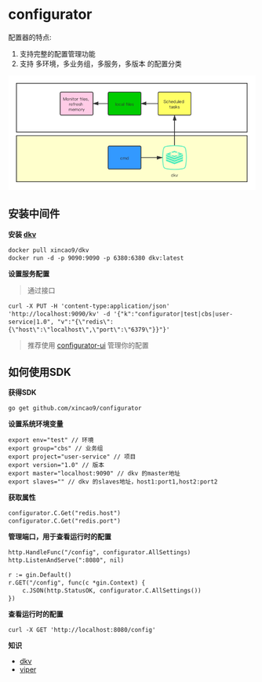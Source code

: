 # configurator

配置器的特点:

1. 支持完整的配置管理功能
2. 支持 多环境，多业务组，多服务，多版本 的配置分类

![architectures](https://raw.githubusercontent.com/xincao9/configurator/master/configurator.png)

## 安装中间件

**安装 [dkv](https://github.com/xincao9/dkv)**

```
docker pull xincao9/dkv
docker run -d -p 9090:9090 -p 6380:6380 dkv:latest
```

**设置服务配置**

>通过接口
```
curl -X PUT -H 'content-type:application/json' 'http://localhost:9090/kv' -d '{"k":"configurator|test|cbs|user-service|1.0", "v":"{\"redis\":{\"host\":\"localhost\",\"port\":\"6379\"}}"}'
```

>推荐使用 [configurator-ui](https://github.com/xincao9/configurator/tree/master/api) 管理你的配置

## 如何使用SDK

**获得SDK**

```
go get github.com/xincao9/configurator
```

**设置系统环境变量**

```
export env="test" // 环境
export group="cbs" // 业务组
export project="user-service" // 项目
export version="1.0" // 版本
export master="localhost:9090" // dkv 的master地址
export slaves="" // dkv 的slaves地址，host1:port1,host2:port2
```

**获取属性**

```
configurator.C.Get("redis.host")
configurator.C.Get("redis.port")
```

**管理端口，用于查看运行时的配置**

```
http.HandleFunc("/config", configurator.AllSettings)
http.ListenAndServe(":8080", nil)
```

```
r := gin.Default()
r.GET("/config", func(c *gin.Context) {
    c.JSON(http.StatusOK, configurator.C.AllSettings())
})
```

**查看运行时的配置**

```
curl -X GET 'http://localhost:8080/config'
```

**知识**

* [dkv](https://github.com/xincao9/dkv)
* [viper](https://github.com/spf13/viper)
